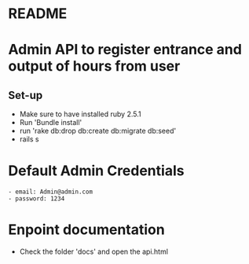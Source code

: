 # README

# Admin API to register entrance and output of hours from user

## Set-up
* Make sure to have installed ruby 2.5.1
* Run 'Bundle install'
* run 'rake db:drop db:create db:migrate db:seed'
* rails s

# Default Admin Credentials
```
- email: Admin@admin.com
- password: 1234
```

# Enpoint documentation
- Check the folder 'docs' and open the api.html